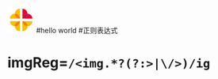 ![img](https://github.com/studendzhoujun/abc/blob/master/src/images/loading-1.gif)
#hello world
#正则表达式
# imgReg=`/<img.*?(?:>|\/>)/ig`
